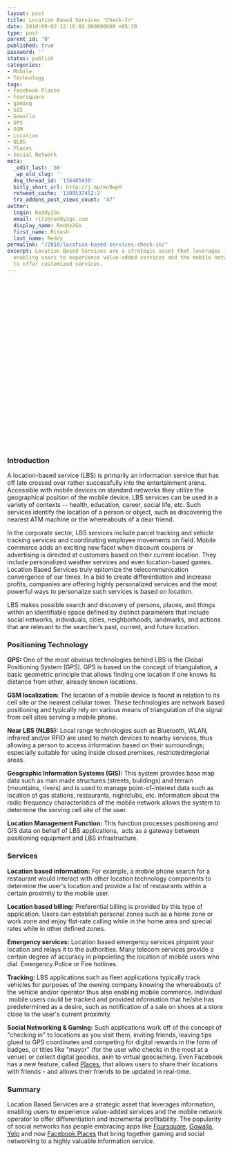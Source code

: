 ```yaml
---
layout: post
title: Location Based Services "Check-In"
date: 2010-09-02 12:16:02.000000000 +05:30
type: post
parent_id: '0'
published: true
password: ''
status: publish
categories:
- Mobile
- Technology
tags:
- Facebook Places
- Foursquare
- gaming
- GIS
- Gowalla
- GPS
- GSM
- Location
- NLBS
- Places
- Social Network
meta:
  _edit_last: '56'
  _wp_old_slug: ''
  dsq_thread_id: '136485930'
  bitly_short_url: http://j.mp/mu9wpH
  retweet_cache: '1309537452:2'
  trx_addons_post_views_count: '47'
author:
  login: Reddy2Go
  email: ritz@reddy2go.com
  display_name: Reddy2Go
  first_name: Ritesh
  last_name: Reddy
permalink: "/2010/location-based-services-check-in/"
excerpt: Location Based Services are a strategic asset that leverages information,
  enabling users to experience value-added services and the mobile network operator
  to offer customized services.
---
```

<p><object width="640" height="385"><param name="movie" value="http://www.youtube.com/v/ZfX_ZQag1BM?fs=1&amp;hl=en_US&amp;rel=0&amp;hd=1" /><param name="allowFullScreen" value="true" /><param name="allowscriptaccess" value="always" /><embed src="http://www.youtube.com/v/ZfX_ZQag1BM?fs=1&amp;hl=en_US&amp;rel=0&amp;hd=1" type="application/x-shockwave-flash" allowscriptaccess="always" allowfullscreen="true" width="640" height="385"></embed></object></p>
<p><!--more--></p>
<h3>Introduction</h3>
<p>A location-based service (LBS) is primarily an information service that has off late crossed over rather successfully into the entertainment arena. Accessible with mobile devices on standard networks they utilize the geographical position of the mobile device. LBS services can be used in a variety of contexts -- health, education, career, social life, etc. Such services identify the location of a person or object, such as discovering the nearest ATM machine or the whereabouts of a dear friend.</p>
<p>In the corporate sector, LBS services include parcel tracking and vehicle tracking services and coordinating employee movements on field. Mobile commerce adds an exciting new facet when discount coupons or advertising is directed at customers based on their current location. They include personalized weather services and even location-based games. Location Based Services truly epitomize the telecommunication convergence of our times. In a bid to create differentiation and increase profits, companies are offering highly personalized services and the most powerful ways to personalize such services is based on location.</p>
<p>LBS makes possible search and discovery of persons, places, and things within an identifiable space defined by distinct parameters that include social networks, individuals, cities, neighborhoods, landmarks, and actions that are relevant to the searcher&rsquo;s past, current, and future location.</p>
<h3>Positioning Technology</h3>
<p><strong>GPS:</strong> One of the most obvious technologies behind LBS is the Global Positioning System (GPS). GPS is based on the concept of triangulation, a basic geometric principle that allows finding one location if one knows its distance from other, already known locations.</p>
<p><strong>GSM localization:</strong> The location of a mobile device is found in relation to its cell site or the nearest cellular tower. These technologies are network based positioning and typically rely on various means of triangulation of the signal from cell sites serving a mobile phone.</p>
<p><strong>Near LBS (NLBS):</strong> Local range technologies such as Bluetooth, WLAN, infrared and/or RFID are used to match devices to nearby services, thus allowing a person to access information based on their surroundings; especially suitable for using inside closed premises, restricted/regional areas.</p>
<p><strong>Geographic Information Systems (GIS):</strong> This system provides base map data such as man made structures (streets, buildings) and terrain (mountains, rivers) and is used to manage point-of-interest data such as location of gas stations, restaurants, nightclubs, etc. Information about the radio frequency characteristics of the mobile network allows the system to determine the serving cell site of the user.</p>
<p><strong>Location Management Function:</strong> This function processes positioning and GIS data on behalf of LBS applications, &nbsp;acts as a gateway between positioning equipment and LBS infrastructure.</p>
<h3>Services</h3>
<p><strong>Location based information:</strong> For example, a mobile phone search for a restaurant would interact with other location technology components to determine the user's location and provide a list of restaurants within a certain proximity to the mobile user.</p>
<p><strong>Location based billing:</strong> Preferential billing is provided by this type of application. Users can establish personal zones such as a home zone or work zone and enjoy flat-rate calling while in the home area and special rates while in other defined zones.</p>
<p><strong>Emergency services:</strong> Location based emergency services pinpoint your location and relays it to the authorities. Many telecom services provide a certain degree of accuracy in pinpointing the location of mobile users who dial &nbsp;Emergency Police or Fire hotlines.</p>
<p><strong>Tracking:</strong> LBS applications such as fleet applications typically track vehicles for purposes of the owning company knowing the whereabouts of the vehicle and/or operator thus also enabling mobile commerce. Individual &nbsp;mobile users could be tracked and provided information that he/she has predetermined as a desire, such as notification of a sale on shoes at a store close to the user's current proximity.</p>
<p><strong>Social Networking & Gaming:</strong> Such applications work off of the concept of "checking in" to locations as you visit them, inviting friends, leaving tips glued to GPS coordinates and competing for digital rewards in the form of badges, or titles like "mayor" (for the user who checks in the most at a venue) or collect digital goodies, akin to virtual geocaching. Even Facebook has a new feature, called <a href="http://www.facebook.com/places/">Places</a>, that allows users to share their locations with friends - and allows their friends to be updated in real-time.</p>
<h3>Summary</h3>
<p>Location Based Services are a strategic asset that leverages information, enabling users to experience value-added services and the mobile network operator to offer differentiation and incremental profitability. The popularity of social networks has people embracing apps like <a href="http://foursquare.com/">Foursquare</a>, <a href="http://gowalla.com/">Gowalla</a>, <a href="http://www.yelp.com/">Yelp</a> and now <a href="http://www.facebook.com/places/">Facebook Places</a> that bring together gaming and social networking to a highly valuable information service.</p>
